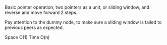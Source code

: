 
Basic pointer operation, two pointers as a unit, or sliding window, and reverse and move forward 2 steps.      

Pay attention to the dummy node, to make sure a sliding window is tailed to previous peers as expected. 

Space O(1)   Time O(n) 